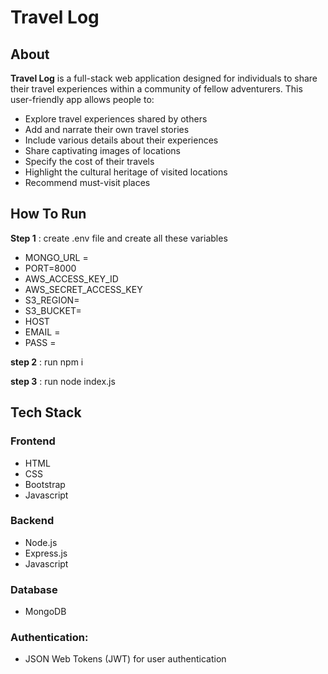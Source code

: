 # Travel Log

## About

**Travel Log** is a full-stack web application designed for individuals to share their travel experiences within a community of fellow adventurers. This user-friendly app allows people to:

- Explore travel experiences shared by others
- Add and narrate their own travel stories
- Include various details about their experiences
- Share captivating images of locations
- Specify the cost of their travels
- Highlight the cultural heritage of visited locations
- Recommend must-visit places


## How To Run

**Step 1** : create .env file and create all these variables

- MONGO_URL = 
- PORT=8000
- AWS_ACCESS_KEY_ID
- AWS_SECRET_ACCESS_KEY
- S3_REGION=
- S3_BUCKET=
- HOST
- EMAIL = 
- PASS = 

**step 2** : run npm i 

**step 3** : run node index.js



## Tech Stack

### Frontend
- HTML 
- CSS 
- Bootstrap
- Javascript

### Backend
- Node.js
- Express.js
- Javascript

### Database
- MongoDB

### Authentication: 
- JSON Web Tokens (JWT) for user authentication

